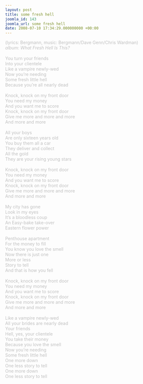 ```yaml
---
layout: post
title: some fresh hell
joomla_id: 143
joomla_url: some fresh hell
date: 2008-07-10 17:34:29.000000000 +00:00
---
```

<span style="color: #c0c0c0">(lyrics: Bergmann, music: Bergmann/Dave Genn/Chris Wardman)<br />
<i>album: What Fresh Hell Is This?</i><br />
<br />
You turn your friends<br />
Into your clientele<br />
Like a vampire newly-wed<br />
Now you&rsquo;re needing<br />
Some fresh little hell<br />
Because you&rsquo;re all nearly dead<br />
<br />
Knock, knock on my front door<br />
You need my money<br />
And you want me to score<br />
Knock, knock on my front door<br />
Give me more and more and more<br />
And more and more<br />
<br />
All your boys <br />
Are only sixteen years old<br />
You buy them all a car<br />
They deliver and collect<br />
All the gold<br />
They are your rising young stars<br />
<br />
Knock, knock on my front door<br />
You need my money<br />
And you want me to score<br />
Knock, knock on my front door<br />
Give me more and more and more<br />
And more and more<br />
<br />
My city has gone <br />
Look in my eyes<br />
It&rsquo;s a bloodless coup<br />
An Easy-bake take-over<br />
Eastern flower power<br />
<br />
Penthouse apartment<br />
For the money to fill<br />
You know you love the smell<br />
Now there is just one <br />
More or less<br />
Story to tell<br />
And that is how you fell<br />
<br />
Knock, knock on my front door<br />
You need my money<br />
And you want me to score<br />
Knock, knock on my front door<br />
Give me more and more and more<br />
And more and more<br />
<br />
Like a vampire newly-wed<br />
All your brides are nearly dead<br />
Your friends <br />
Hell, yes, your clientele<br />
You take their money<br />
Because you love the smell<br />
Now you&rsquo;re needing <br />
Some fresh little hell<br />
One more down<br />
One less story to tell<br />
One more down<br />
One less story to tell<br />
</span>
<br />
